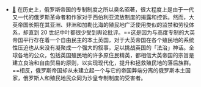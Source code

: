 - [📌](<http://localhost:7026/reading/148?title=通过与大英帝国的比较看俄罗斯历史 - Turbulence#id=1652975193900>) 在历史上，俄罗斯帝国的专制制度之所以臭名昭著，很大程度上是由于一代又一代的俄罗斯革命者和作家对于西伯利亚流放制度的揭露和控诉。然而，大英帝国长期在其亚洲、非洲和加勒比海的殖民地广泛使用类似的监禁和劳役体系，却直到 20 世纪中叶都很少受到舆论批评。==这是因为与高度专制的大英帝国平行存在着一个自由民主的本土英国，对于大英帝国在各个殖民地的系统性压迫也从来没有凝聚成一个强大的叙事，足以挑战英国的「法治」神话。全球各地的公众，包括英国殖民地的许多原住民精英，都相信大英帝国的宗旨是建立良治和自由贸易的原则，以实现现代化，提升和拯救殖民地的落后族群。==相反，俄罗斯帝国却从未建立起一个与它的帝国弊端分离的俄罗斯本土国家，俄罗斯人和殖民地民众同为沙皇专制制度的受害者。